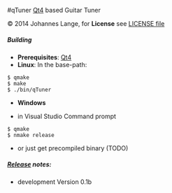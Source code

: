 #qTuner
[Qt4](https://qt-project.org/) based Guitar Tuner

&copy; 2014 Johannes Lange,
for **License** see [LICENSE file](LICENSE)

##### Building
- **Prerequisites**: [Qt4](https://qt-project.org/)
- **Linux**: In the base-path:
<pre><code>$ qmake
$ make
$ ./bin/qTuner</pre></code>
- **Windows**
 * in Visual Studio Command prompt
<pre><code>$ qmake
$ nmake release</pre></code>
 * or just get precompiled binary (TODO)

##### [Release](https://github.com/johannes-lange/qTuner/releases) notes:
- development Version 0.1b
